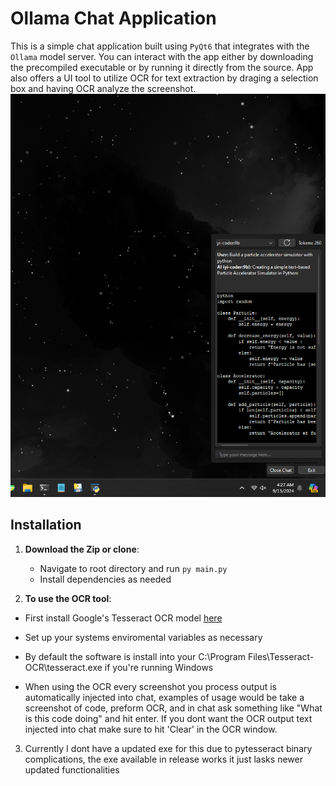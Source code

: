 # Ollama Chat Application

This is a simple chat application built using `PyQt6` that integrates with the `Ollama` model server. You can interact with the app either by downloading the precompiled executable or by running it directly from the source. App also offers a UI tool to utilize OCR for text extraction by draging a selection box and having OCR analyze the screenshot.
![Chat Application Interface](./ss.png)
## Installation

1. **Download the Zip or clone**: 
   - Navigate to root directory and run ```py main.py```
   - Install dependencies as needed

2. **To use the OCR tool**:
  - First install Google's Tesseract OCR model [here](https://github.com/tesseract-ocr/tesseract)
  - Set up your systems enviromental variables as necessary
  - By default the software is install into your C:\Program Files\Tesseract-OCR\tesseract.exe if you're running Windows

  - When using the OCR every screenshot you process output is automatically injected into chat, examples of usage would be take a screenshot of code, preform OCR, and in chat ask something like "What is this code doing" and hit enter. If you dont want the OCR output text injected into chat make sure to hit 'Clear' in the OCR window.

3. Currently I dont have a updated exe for this due to pytesseract binary complications, the exe available in release works it just lasks newer updated functionalities
